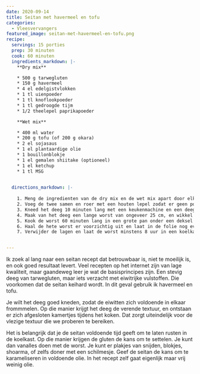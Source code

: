 ```yaml
---
date: 2020-09-14
title: Seitan met havermeel en tofu
categories:
  - Vleesvervangers
featured_image: seitan-met-havermeel-en-tofu.png
recipe:
  servings: 15 porties
  prep: 30 minuten
  cook: 60 minuten
  ingredients_markdown: |-
    **Dry mix**

    * 500 g tarwegluten
    * 150 g havermeel
    * 4 el edelgistvlokken
    * 1 tl uienpoeder
    * 1 tl knoflookpoeder
    * 1 tl gedroogde tijm
    * 1/2 theelepel paprikapoeder

    **Wet mix**

    * 400 ml water
    * 200 g tofu (of 200 g okara)
    * 2 el sojasaus
    * 1 el plantaardige olie
    * 1 bouillonblokje
    * 1 el gemalen shiitake (optioneel)
    * 1 el ketchup
    * 1 tl MSG

  
  directions_markdown: |-
    
    1. Meng de ingredienten van de dry mix en de wet mix apart door elkaar.
    2. Voeg de twee samen en roer met een houten lepel zodat er geen poeder meer overblijft.
    3. Kneed het deeg 10 minuten lang met een keukenmachine en een deeghaak, of doe het met de hand.
    4. Maak van het deeg een lange worst van ongeveer 25 cm, en wikkel deze strak in met een laag bakpapier, een laag aluminiumfolie en een laag huishoudfolie. Draai hem met de uiteinden telkens strak. Het is de bedoeling dat er geen water in komt en dat de worst in beperkte mate kan uitzetten.
    5. Kook de worst 60 minuten lang in een grote pan onder een deksel met sudderend water op een laag pitje. Laat het water dus niet koken!
    6. Haal de hete worst er voorzichtig uit en laat in de folie nog even afkoelen.
    7. Verwijder de lagen en laat de worst minstens 8 uur in een koelkast rusten.


---
```


Ik zoek al lang naar een seitan recept dat betrouwbaar is, niet te moeilijk is, en ook goed resultaat levert. Veel recepten op het internet zijn van lage kwaliteit, maar gaandeweg leer je wat de basisprincipes zijn. Een stevig deeg van tarwegluten, maar iets verzacht met eiwitrijke vulstoffen. Die voorkomen dat de seitan keihard wordt. In dit geval gebruik ik havermeel en tofu.

Je wilt het deeg goed kneden, zodat de eiwitten zich voldoende in elkaar frommmelen. Op die manier krijgt het deeg de verende textuur, en ontstaan er zich afgesloten kamertjes tijdens het koken. Dat zorgt uiteindelijk voor de vlezige textuur die we proberen te bereiken.

Het is belangrijk dat je de seitan voldoende tijd geeft om te laten rusten in de koelkast. Op die manier krijgen de gluten de kans om te settelen. Je kunt dan vanalles doen met de worst. Je kunt er plakjes van snijden, blokjes, shoarma, of zelfs doner met een schilmesje. Geef de seitan de kans om te karameliseren in voldoende olie. In het recept zelf gaat eigenlijk maar vrij weinig olie.